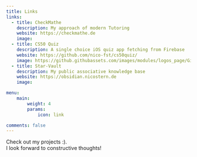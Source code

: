 ```yaml
---
title: Links
links:
  - title: CheckMathe
    description: My approach of modern Tutoring
    website: https://checkmathe.de
    image:
  - title: CS50 Quiz
    description: A single choice iOS quiz app fetching from Firebase
    website: https://github.com/nico-fst/cs50quiz/
    image: https://github.githubassets.com/images/modules/logos_page/GitHub-Mark.png
  - title: Star-Vault
    description: My public associative knowledge base
    website: https://obsidian.nicostern.de
    image:

menu:
    main: 
        weight: 4
        params:
            icon: link

comments: false
---
```


Check out my projects :). \
I look forward to constructive thoughts!